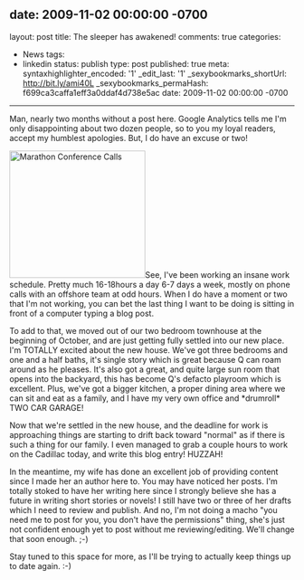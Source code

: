 date: 2009-11-02 00:00:00 -0700
---
layout: post
title: The sleeper has awakened!
comments: true
categories:
- News
tags:
- linkedin
status: publish
type: post
published: true
meta:
  syntaxhighlighter_encoded: '1'
  _edit_last: '1'
  _sexybookmarks_shortUrl: http://bit.ly/ami40L
  _sexybookmarks_permaHash: f699ca3caffa1eff3a0ddaf4d738e5ac
date: 2009-11-02 00:00:00 -0700
---
<p>Man, nearly two months without a post here.  Google Analytics tells me I'm only disappointing about two dozen people, so to you my loyal readers, accept my humblest apologies.  But, I do have an excuse or two!</p>

<p><a href="http://www.flickr.com/photos/rgeyer/4056790007/" title="Marathon Conference Calls by qwikrex, on Flickr"><img src="http://farm4.static.flickr.com/3021/4056790007_3a2ae48a63_m.jpg" width="240" height="225" alt="Marathon Conference Calls" class="alignleft" /></a>See, I've been working an insane work schedule.  Pretty much 16-18hours a day 6-7 days a week, mostly on phone calls with an offshore team at odd hours.  When I do have a moment or two that I'm not working, you can bet the last thing I want to be doing is sitting in front of a computer typing a blog post.</p>

<p>To add to that, we moved out of our two bedroom townhouse at the beginning of October, and are just getting fully settled into our new place.  I'm TOTALLY excited about the new house.  We've got three bedrooms and one and a half baths, it's single story which is great because Q can roam around as he pleases.  It's also got a great, and quite large sun room that opens into the backyard, this has become Q's defacto playroom which is excellent.  Plus, we've got a bigger kitchen, a proper dining area where we can sit and eat as a family, and I have my very own office and *drumroll* TWO CAR GARAGE!</p>

<p>Now that we're settled in the new house, and the deadline for work is approaching things are starting to drift back toward "normal" as if there is such a thing for our family.  I even managed to grab a couple hours to work on the Cadillac today, and write this blog entry!  HUZZAH!</p>

<p>In the meantime, my wife has done an excellent job of providing content since I made her an author here to.  You may have noticed <!--<a href="#">-->her posts<!--</a>-->.  I'm totally stoked to have her writing here since I strongly believe she has a future in writing short stories or novels!  I still have two or three of her drafts which I need to review and publish.  And no, I'm not doing a macho "you need me to post for you, you don't have the permissions" thing, she's just not confident enough yet to post without me reviewing/editing.  We'll change that soon enough.  ;-)</p>

<p>Stay tuned to this space for more, as I'll be trying to actually keep things up to date again.  :-)</p>
